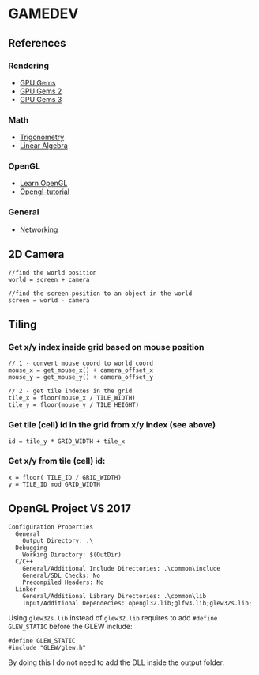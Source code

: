 # GAMEDEV

## References

### Rendering

- [GPU Gems](https://developer.nvidia.com/gpugems/gpugems/contributors)
- [GPU Gems 2](https://developer.nvidia.com/gpugems/gpugems2/copyright)
- [GPU Gems 3](https://developer.nvidia.com/gpugems/gpugems3/contributors)

### Math

- [Trigonometry](https://jdelezenne.github.io/Codex/Core/Trigonometry.html#d2589dfe-78a8-4217-b48e-05f6323562e2)
- [Linear Algebra](http://immersivemath.com/ila/tableofcontents.html?)

### OpenGL

- [Learn OpenGL](https://learnopengl.com/Getting-started/OpenGL)
- [Opengl-tutorial](http://www.opengl-tutorial.org/)

### General

- [Networking](https://gafferongames.com/post/fix_your_timestep/)

## 2D Camera

```
//find the world position
world = screen + camera

//find the screen position to an object in the world
screen = world - camera
```

## Tiling

### Get x/y index inside grid based on mouse position
```
// 1 - convert mouse coord to world coord
mouse_x = get_mouse_x() + camera_offset_x
mouse_y = get_mouse_y() + camera_offset_y

// 2 - get tile indexes in the grid
tile_x = floor(mouse_x / TILE_WIDTH)
tile_y = floor(mouse_y / TILE_HEIGHT)
```

### Get tile (cell) id in the grid from x/y index (see above)
```
id = tile_y * GRID_WIDTH + tile_x
```

### Get x/y from tile (cell) id:
```
x = floor( TILE_ID / GRID_WIDTH)
y = TILE_ID mod GRID_WIDTH
```


## OpenGL Project VS 2017

```
Configuration Properties
  General
    Output Directory: .\
  Debugging
    Working Directory: $(OutDir)
  C/C++
    General/Additional Include Directories: .\common\include
    General/SDL Checks: No
    Precompiled Headers: No
  Linker
    General/Additional Library Directories: .\common\lib
    Input/Additional Dependecies: opengl32.lib;glfw3.lib;glew32s.lib;
```

Using `glew32s.lib` instead of `glew32.lib` requires to add `#define GLEW_STATIC` before the GLEW include:
```
#define GLEW_STATIC
#include "GLEW/glew.h"
```
By doing this I do not need to add the DLL inside the output folder.
